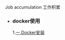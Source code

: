 Job accumulation 工作积累

+ ###  docker使用
  1.[一,Docker安装](https://github.com/Kingserch/Job-accumulation/blob/Docker/docker安装.md)